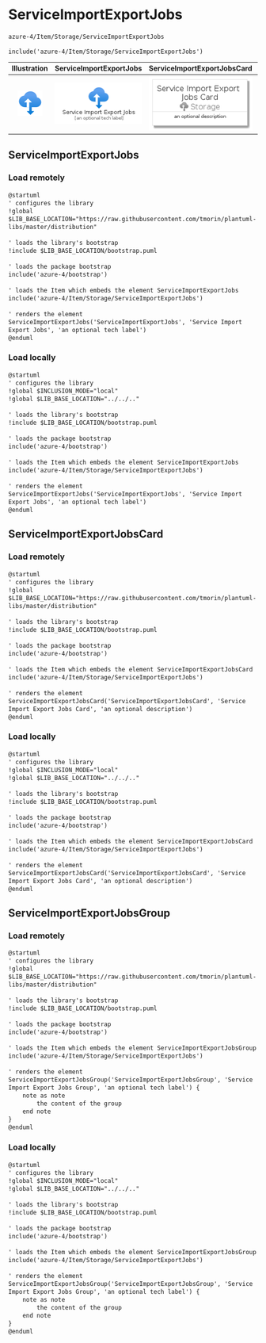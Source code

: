 # ServiceImportExportJobs


```text
azure-4/Item/Storage/ServiceImportExportJobs
```

```text
include('azure-4/Item/Storage/ServiceImportExportJobs')
```



| Illustration | ServiceImportExportJobs | ServiceImportExportJobsCard | ServiceImportExportJobsGroup |
| :---: | :---: | :---: | :---: |
| ![illustration for Illustration](../../../azure-4/Item/Storage/ServiceImportExportJobs.png) | ![illustration for ServiceImportExportJobs](../../../azure-4/Item/Storage/ServiceImportExportJobs.Local.png) | ![illustration for ServiceImportExportJobsCard](../../../azure-4/Item/Storage/ServiceImportExportJobsCard.Local.png) | ![illustration for ServiceImportExportJobsGroup](../../../azure-4/Item/Storage/ServiceImportExportJobsGroup.Local.png) |




## ServiceImportExportJobs

### Load remotely
```plantuml
@startuml
' configures the library
!global $LIB_BASE_LOCATION="https://raw.githubusercontent.com/tmorin/plantuml-libs/master/distribution"

' loads the library's bootstrap
!include $LIB_BASE_LOCATION/bootstrap.puml

' loads the package bootstrap
include('azure-4/bootstrap')

' loads the Item which embeds the element ServiceImportExportJobs
include('azure-4/Item/Storage/ServiceImportExportJobs')

' renders the element
ServiceImportExportJobs('ServiceImportExportJobs', 'Service Import Export Jobs', 'an optional tech label')
@enduml
```

### Load locally
```plantuml
@startuml
' configures the library
!global $INCLUSION_MODE="local"
!global $LIB_BASE_LOCATION="../../.."

' loads the library's bootstrap
!include $LIB_BASE_LOCATION/bootstrap.puml

' loads the package bootstrap
include('azure-4/bootstrap')

' loads the Item which embeds the element ServiceImportExportJobs
include('azure-4/Item/Storage/ServiceImportExportJobs')

' renders the element
ServiceImportExportJobs('ServiceImportExportJobs', 'Service Import Export Jobs', 'an optional tech label')
@enduml
```

## ServiceImportExportJobsCard

### Load remotely
```plantuml
@startuml
' configures the library
!global $LIB_BASE_LOCATION="https://raw.githubusercontent.com/tmorin/plantuml-libs/master/distribution"

' loads the library's bootstrap
!include $LIB_BASE_LOCATION/bootstrap.puml

' loads the package bootstrap
include('azure-4/bootstrap')

' loads the Item which embeds the element ServiceImportExportJobsCard
include('azure-4/Item/Storage/ServiceImportExportJobs')

' renders the element
ServiceImportExportJobsCard('ServiceImportExportJobsCard', 'Service Import Export Jobs Card', 'an optional description')
@enduml
```

### Load locally
```plantuml
@startuml
' configures the library
!global $INCLUSION_MODE="local"
!global $LIB_BASE_LOCATION="../../.."

' loads the library's bootstrap
!include $LIB_BASE_LOCATION/bootstrap.puml

' loads the package bootstrap
include('azure-4/bootstrap')

' loads the Item which embeds the element ServiceImportExportJobsCard
include('azure-4/Item/Storage/ServiceImportExportJobs')

' renders the element
ServiceImportExportJobsCard('ServiceImportExportJobsCard', 'Service Import Export Jobs Card', 'an optional description')
@enduml
```

## ServiceImportExportJobsGroup

### Load remotely
```plantuml
@startuml
' configures the library
!global $LIB_BASE_LOCATION="https://raw.githubusercontent.com/tmorin/plantuml-libs/master/distribution"

' loads the library's bootstrap
!include $LIB_BASE_LOCATION/bootstrap.puml

' loads the package bootstrap
include('azure-4/bootstrap')

' loads the Item which embeds the element ServiceImportExportJobsGroup
include('azure-4/Item/Storage/ServiceImportExportJobs')

' renders the element
ServiceImportExportJobsGroup('ServiceImportExportJobsGroup', 'Service Import Export Jobs Group', 'an optional tech label') {
    note as note
        the content of the group
    end note
}
@enduml
```

### Load locally
```plantuml
@startuml
' configures the library
!global $INCLUSION_MODE="local"
!global $LIB_BASE_LOCATION="../../.."

' loads the library's bootstrap
!include $LIB_BASE_LOCATION/bootstrap.puml

' loads the package bootstrap
include('azure-4/bootstrap')

' loads the Item which embeds the element ServiceImportExportJobsGroup
include('azure-4/Item/Storage/ServiceImportExportJobs')

' renders the element
ServiceImportExportJobsGroup('ServiceImportExportJobsGroup', 'Service Import Export Jobs Group', 'an optional tech label') {
    note as note
        the content of the group
    end note
}
@enduml
```

